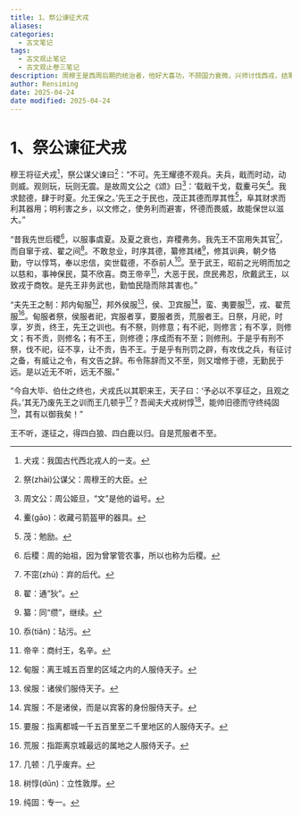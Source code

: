 ```yaml
---
title: 1、祭公谏征犬戎
aliases: 
categories:
  - 古文笔记
tags:
  - 古文观止笔记
  - 古文观止卷三笔记
description: 周穆王是西周后期的统治者，他好大喜功，不顾国力衰微，兴师讨伐西戎，结果收效甚微。此事使周王室在诸侯中的威信大减，自此之后，诸侯不再朝见周天子。本文写的是穆王征讨西戎之前，大臣祭公劝谏穆王，告诉他不要滥用武力，应该以德安抚天下。“耀德而不观兵”，是祭公言辞的核心内容。
author: Rensiming
date: 2025-04-24
date modified: 2025-04-24
---
```


# 1、祭公谏征犬戎

穆王将征犬戎[^1]，祭公谋父谏曰[^2]：“不可。先王耀德不观兵。夫兵，戢而时动，动则威。观则玩，玩则无震。是故周文公之《颂》曰[^3]：‘载戢干戈，载櫜弓矢[^4]。我求懿德，肆于时夏。允王保之。’先王之于民也，茂正其德而厚其性[^5]，阜其财求而利其器用；明利害之乡，以文修之，使务利而避害，怀德而畏威，故能保世以滋大。”

“昔我先世后稷[^6]，以服事虞夏。及夏之衰也，弃稷弗务。我先王不窋用失其官[^7]，而自窜于戎、翟之间[^8]。不敢怠业，时序其德，纂修其绪[^9]，修其训典，朝夕恪勤，守以惇笃，奉以忠信，奕世载德，不忝前人[^10]。至于武王，昭前之光明而加之以慈和，事神保民，莫不欣喜。商王帝辛[^11]，大恶于民，庶民弗忍，欣戴武王，以致戎于商牧。是先王非务武也，勤恤民隐而除其害也。”

“夫先王之制：邦内甸服[^12]，邦外侯服[^13]，侯、卫宾服[^14]，蛮、夷要服[^15]，戎、翟荒服[^16]。甸服者祭，侯服者祀，宾服者享，要服者贡，荒服者王。日祭，月祀，时享，岁贡，终王，先王之训也。有不祭，则修意；有不祀，则修言；有不享，则修文；有不贡，则修名；有不王，则修德；序成而有不至；则修刑。于是乎有刑不祭，伐不祀，征不享，让不贡，告不王。于是乎有刑罚之辟，有攻伐之兵，有征讨之备，有威让之令，有文告之辞。布令陈辞而又不至，则又增修于德，无勤民于远。是以近无不听，远无不服。”

“今自大毕、伯仕之终也，犬戎氏以其职来王，天子曰：‘予必以不享征之，且观之兵。’其无乃废先王之训而王几顿乎[^17]？吾闻夫犬戎树惇[^18]，能帅旧德而守终纯固[^19]，其有以御我矣！”

王不听，遂征之，得四白狼、四白鹿以归。自是荒服者不至。

[^1]:犬戎：我国古代西北戎人的一支。

[^2]:祭(zhài)公谋父：周穆王的大臣。

[^3]:周文公：周公姬旦，“文”是他的谥号。

[^4]:櫜(ɡāo)：收藏弓箭盔甲的器具。

[^5]:茂：勉励。

[^6]:后稷：周的始祖，因为曾掌管农事，所以也称为后稷。

[^7]:不窋(zhú)：弃的后代。

[^8]:翟：通“狄”。

[^9]:纂：同“缵”，继续。

[^10]:忝(tiǎn)：玷污。

[^11]:帝辛：商纣王，名辛。

[^12]:甸服：离王城五百里的区域之内的人服侍天子。

[^13]:侯服：诸侯们服侍天子。

[^14]:宾服：不是诸侯，而是以宾客的身份服侍天子。

[^15]:要服：指离都城一千五百里至二千里地区的人服侍天子。

[^16]:荒服：指距离京城最远的属地之人服侍天子。

[^17]:几顿：几乎废弃。

[^18]:树惇(dūn)：立性敦厚。

[^19]:纯固：专一。
